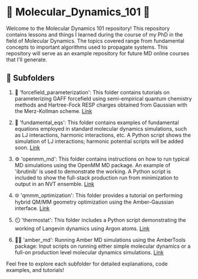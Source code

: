 # 🧪 Molecular_Dynamics_101 🧬

Welcome to the Molecular Dynamics 101 repository! This repository contains lessons and things I learned during the course of my PhD in the field of Molecular Dynamics. The topics covered range from fundamental concepts to important algorithms used to propagate systems. This repository will serve as an example repository for future MD online courses that I'll generate.

## 📂 Subfolders

1. 🧪 'forcefield_parameterization': This folder contains tutorials on parameterizing GAFF forcefield using semi-empirical quantum chemistry methods and Hartree-Fock RESP charges obtained from Gaussian with the Merz-Kollman scheme. [Link](./forcefield_parameterization)

2. 🔬 'fundamental_eqs': This folder contains examples of fundamental equations employed in standard molecular dynamics simulations, such as LJ interactions, harmonic interactions, etc. A Python script shows the simulation of LJ interactions; harmonic potential scripts will be added soon. [Link](./fundamental_eqs)

3. ⚙️ 'openmm_md': This folder contains instructions on how to run typical MD simulations using the OpenMM MD package. An example of 'ibrutinib' is used to demonstrate the working. A Python script is included to show the full-stack production run from minimization to output in an NVT ensemble. [Link](./openmm_md)

4. 🌐 'qmmm_optimization': This folder provides a tutorial on performing hybrid QM/MM geometry optimization using the Amber-Gaussian interface. [Link](./qmmm_optimization)

5. ⏲️ 'thermostat': This folder includes a Python script demonstrating the working of Langevin dynamics using Argon atoms. [Link](./thermostat)

6. 🧪🔬 'amber_md': Running Amber MD simulations using the AmberTools package: Input scripts on running either simple molecular dynamics or a full-on production level molecular dynamics simulations. [Link](./amber_md)

Feel free to explore each subfolder for detailed explanations, code examples, and tutorials!


